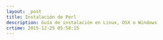 ```yaml
---
layout: _post
title: Instalación de Perl
description: Guía de instalación en Linux, OSX o Windows
crtime: 2015-12-25 05:58:15
---
```



